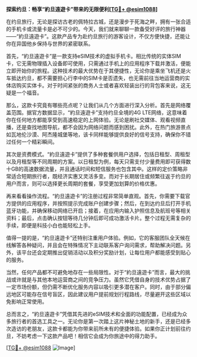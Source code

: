 **探索约旦：畅享“約旦遠遊卡”带来的无限便利[[TG💪+ @esim1088](https://t.me/s/esim1088)]**

在约旦旅行，无论是探访古老的佩特拉古城，还是漫步于死海之畔，拥有一张合适的手机卡或流量卡是必不可少的。今天，我们就来聊聊一款备受好评的旅行神器——“約旦遠遊卡”。这款产品专为赴约旦旅行的游客设计，不仅方便快捷，还能让你在异国他乡保持与世界的紧密联系。

首先，“約旦遠遊卡”是一款支持eSIM技术的虚拟手机卡。相比传统的实体SIM卡，它无需物理插入设备即可使用，只需通过手机上的应用程序下载并激活，便能立即开始你的旅程。这种技术的最大优势在于其便捷性，无论你是乘坐飞机还是火车抵达约旦，都不需要担心行李中的SIM卡是否遗失，也无需前往当地运营商的实体店购买实体卡。对于时间紧张的商务人士或者喜欢轻装出行的背包客来说，这无疑是一个福音。

那么，这款卡究竟有哪些亮点呢？让我们从几个方面进行深入分析。首先是网络覆盖范围。据官方数据显示，“約旦遠遊卡”支持约旦全境的4G LTE网络，这意味着你在任何地方都能享受到高速稳定的上网体验。无论是刷社交媒体、观看视频直播，还是查找地图导航，都不会因为网络问题而感到困扰。此外，在热门旅游景点如瓦地伦沙漠、阿杰隆城堡等地，该卡同样能够提供良好的信号支持，确保你不错过任何一个精彩瞬间。

其次是资费模式。“約旦遠遊卡”提供了多种套餐供用户选择，包括日租型、周租型以及月租型等不同周期的方案。以日租型为例，每天只需支付少量费用即可获得数十GB的高速数据流量，并且通话时间和短信服务也包含其中。这样的定价策略非常适合短期旅行者，既经济实惠又灵活多变。而对于长期居住或频繁往返于约旦的用户而言，则可以选择更长周期的套餐，享受更加划算的价格优惠。

再来看看操作流程。“約旦遠遊卡”的注册过程非常简单直观。首先，你需要下载官方提供的应用程序，并按照提示完成账户创建步骤；然后，在到达约旦后打开手机蓝牙功能，并确保移动网络已开启；接着，在应用内输入护照信息及航班号等相关资料；最后，点击确认按钮等待几分钟后即可成功激活卡片。整个过程无需复杂的手续，即便是科技小白也能轻松上手。

值得一提的是，“約旦遠遊卡”还特别注重用户体验。例如，它的客服团队全天候在线解答各种疑问，并且会在特殊情况下主动联系客户询问需求，帮助解决问题。另外，该平台还会定期推出促销活动以及积分奖励计划，让每位用户都能感受到贴心的服务。

当然，任何产品都不可避免地存在一些局限性。对于“約旦遠遊卡”而言，最大的挑战或许就是与其他本地运营商之间的竞争压力。虽然它凭借自身的技术优势占据了一定市场份额，但仍需不断优化服务内容以吸引更多潜在客户。同时，由于部分偏远地区可能存在信号盲区，因此建议用户提前规划行程路线，尽量避开这些区域以免影响正常使用。

总而言之，“約旦遠遊卡”凭借其先进的eSIM技术和全面的功能配置，已经成为众多旅行者的首选工具之一。无论你是第一次踏上这片神秘土地的新手，还是已经多次造访的老朋友，这款卡都能为你带来前所未有的便捷体验。如果你正计划前往约旦，不妨考虑一下这款产品吧！相信它会成为你旅途中的得力助手。

[[TG💪+ @esim1088](https://t.me/s/esim1088) ![Image](https://i.postimg.cc/4NQfJmqS/Snipaste-2025-05-13-00-14-12.png)]